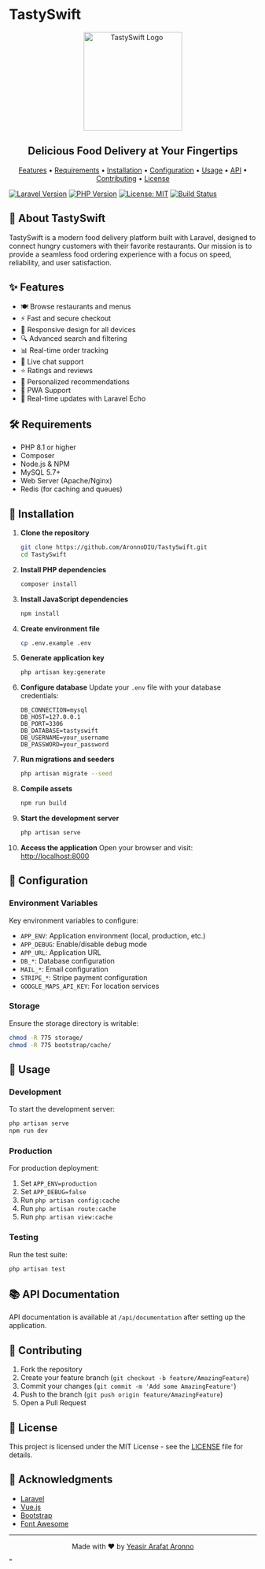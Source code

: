 # TastySwift

<p align="center">
  <img src="public/images/logo.png" alt="TastySwift Logo" width="200">
  <h2 align="center">Delicious Food Delivery at Your Fingertips</h2>
  <p align="center">
    <a href="#features">Features</a> •
    <a href="#requirements">Requirements</a> •
    <a href="#installation">Installation</a> •
    <a href="#configuration">Configuration</a> •
    <a href="#usage">Usage</a> •
    <a href="#api-documentation">API</a> •
    <a href="#contributing">Contributing</a> •
    <a href="#license">License</a>
  </p>
  
  [![Laravel Version](https://img.shields.io/badge/Laravel-10.x-FF2D20?style=flat&logo=laravel)](https://laravel.com/)
  [![PHP Version](https://img.shields.io/badge/PHP-8.1+-777BB4?style=flat&logo=php&logoColor=white)](https://www.php.net/)
  [![License: MIT](https://img.shields.io/badge/License-MIT-yellow.svg)](https://opensource.org/licenses/MIT)
  [![Build Status](https://github.com/AronnoDIU/TastySwift/actions/workflows/tests.yml/badge.svg)](https://github.com/AronnoDIU/TastySwift/actions)
</p>

## 🚀 About TastySwift

TastySwift is a modern food delivery platform built with Laravel, designed to connect hungry customers with their favorite restaurants. Our mission is to provide a seamless food ordering experience with a focus on speed, reliability, and user satisfaction.

## ✨ Features

- 🍽️ Browse restaurants and menus
- ⚡ Fast and secure checkout
- 📱 Responsive design for all devices
- 🔍 Advanced search and filtering
- 📊 Real-time order tracking
- 💬 Live chat support
- ⭐ Ratings and reviews
- 🎯 Personalized recommendations
- 📱 PWA Support
- 🔄 Real-time updates with Laravel Echo

## 🛠 Requirements

- PHP 8.1 or higher
- Composer
- Node.js & NPM
- MySQL 5.7+
- Web Server (Apache/Nginx)
- Redis (for caching and queues)

## 🚀 Installation

1. **Clone the repository**
   ```bash
   git clone https://github.com/AronnoDIU/TastySwift.git
   cd TastySwift
   ```

2. **Install PHP dependencies**
   ```bash
   composer install
   ```

3. **Install JavaScript dependencies**
   ```bash
   npm install
   ```

4. **Create environment file**
   ```bash
   cp .env.example .env
   ```

5. **Generate application key**
   ```bash
   php artisan key:generate
   ```

6. **Configure database**
   Update your `.env` file with your database credentials:
   ```env
   DB_CONNECTION=mysql
   DB_HOST=127.0.0.1
   DB_PORT=3306
   DB_DATABASE=tastyswift
   DB_USERNAME=your_username
   DB_PASSWORD=your_password
   ```

7. **Run migrations and seeders**
   ```bash
   php artisan migrate --seed
   ```

8. **Compile assets**
   ```bash
   npm run build
   ```

9. **Start the development server**
   ```bash
   php artisan serve
   ```

10. **Access the application**
    Open your browser and visit: [http://localhost:8000](http://localhost:8000)

## 🔧 Configuration

### Environment Variables

Key environment variables to configure:

- `APP_ENV`: Application environment (local, production, etc.)
- `APP_DEBUG`: Enable/disable debug mode
- `APP_URL`: Application URL
- `DB_*`: Database configuration
- `MAIL_*`: Email configuration
- `STRIPE_*`: Stripe payment configuration
- `GOOGLE_MAPS_API_KEY`: For location services

### Storage

Ensure the storage directory is writable:
```bash
chmod -R 775 storage/
chmod -R 775 bootstrap/cache/
```

## 🚦 Usage

### Development

To start the development server:
```bash
php artisan serve
npm run dev
```

### Production

For production deployment:
1. Set `APP_ENV=production`
2. Set `APP_DEBUG=false`
3. Run `php artisan config:cache`
4. Run `php artisan route:cache`
5. Run `php artisan view:cache`

### Testing

Run the test suite:
```bash
php artisan test
```

## 📚 API Documentation

API documentation is available at `/api/documentation` after setting up the application.

## 🤝 Contributing

1. Fork the repository
2. Create your feature branch (`git checkout -b feature/AmazingFeature`)
3. Commit your changes (`git commit -m 'Add some AmazingFeature'`)
4. Push to the branch (`git push origin feature/AmazingFeature`)
5. Open a Pull Request

## 📄 License

This project is licensed under the MIT License - see the [LICENSE](LICENSE) file for details.

## 🙏 Acknowledgments

- [Laravel](https://laravel.com/)
- [Vue.js](https://vuejs.org/)
- [Bootstrap](https://getbootstrap.com/)
- [Font Awesome](https://fontawesome.com/)

---

<p align="center">
  Made with ❤️ by <a href="https://github.com/AronnoDIU" target="_blank">Yeasir Arafat Aronno</a>
</p>"
